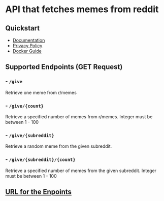 # API that fetches memes from reddit

## Quickstart
 - [Documentation](https://github.com/KrishnaSSH/Memes-API/blob/main/markdown/Documentation.md)
 - [Privacy Policy](https://github.com/KrishnaSSH/Memes-API/blob/main/markdown/PrivacyPolicy.md)
 - [Docker Guide](https://github.com/KrishnaSSH/Memes-API/blob/main/markdown/Docker.md)


## Supported Endpoints (GET Request)

### - `/give`
Retrieve one meme from r/memes

### - `/give/{count}`
Retrieve a specified number of memes from r/memes. Integer must be between 1 - 100

### - `/give/{subreddit}`
Retrieve a random meme from the given subreddit.

### - `/give/{subreddit}/{count}`
Retrieve a specified number of memes  from the given subreddit.  Integer must be between 1 - 100


## [URL for the Enpoints](https://memesapi.vercel.app/) 



